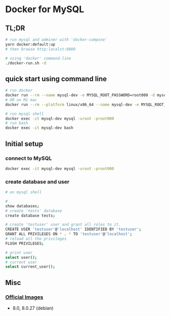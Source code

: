 # Docker for MySQL

## TL;DR

```sh
# run mysql and adminer with 'docker-compose'
yarn docker:default:up
# then browse http:localst:8080

# using 'docker' command-line
./docker-run.sh -d
```

## quick start using command line

```sh
# run docker
docker run --rm --name mysql-dev -e MYSQL_ROOT_PASSWORD=root000 -d mysql:8.0
# OR on M1 mac
docker run --rm --platform linux/x86_64 --name mysql-dev -e MYSQL_ROOT_PASSWORD=root000 -d mysql:8.0

# run mysql shell
docker exec -it mysql-dev mysql -uroot -proot000
# run bash
docker exec -it mysql-dev bash
```

## Initial setup

### connect to MySQL

```sh
docker exec -it mysql-dev mysql -uroot -proot000
```

### create database and user

```sh
# on mysql shell

#
show databases;
# create 'tests' database
create database tests;

# create 'testuser' user and grant all roles to it.
CREATE USER 'testuser'@'localhost' IDENTIFIED BY 'testuser';
GRANT ALL PRIVILEGES ON * . * TO 'testuser'@'localhost';
# reload all the privileges
FLUSH PRIVILEGES;

# print user
select user();
# current user
select current_user();
```

## Misc

### [Official Images](https://hub.docker.com/_/mysql)

- 8.0, 8.0.27 (debian)
